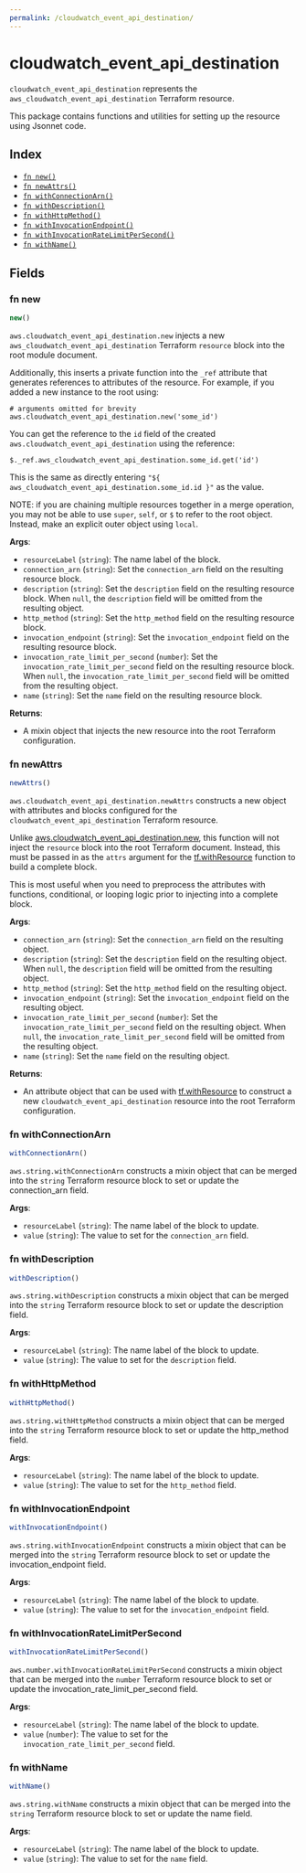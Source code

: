 ```yaml
---
permalink: /cloudwatch_event_api_destination/
---
```


# cloudwatch_event_api_destination

`cloudwatch_event_api_destination` represents the `aws_cloudwatch_event_api_destination` Terraform resource.



This package contains functions and utilities for setting up the resource using Jsonnet code.


## Index

* [`fn new()`](#fn-new)
* [`fn newAttrs()`](#fn-newattrs)
* [`fn withConnectionArn()`](#fn-withconnectionarn)
* [`fn withDescription()`](#fn-withdescription)
* [`fn withHttpMethod()`](#fn-withhttpmethod)
* [`fn withInvocationEndpoint()`](#fn-withinvocationendpoint)
* [`fn withInvocationRateLimitPerSecond()`](#fn-withinvocationratelimitpersecond)
* [`fn withName()`](#fn-withname)

## Fields

### fn new

```ts
new()
```


`aws.cloudwatch_event_api_destination.new` injects a new `aws_cloudwatch_event_api_destination` Terraform `resource`
block into the root module document.

Additionally, this inserts a private function into the `_ref` attribute that generates references to attributes of the
resource. For example, if you added a new instance to the root using:

    # arguments omitted for brevity
    aws.cloudwatch_event_api_destination.new('some_id')

You can get the reference to the `id` field of the created `aws.cloudwatch_event_api_destination` using the reference:

    $._ref.aws_cloudwatch_event_api_destination.some_id.get('id')

This is the same as directly entering `"${ aws_cloudwatch_event_api_destination.some_id.id }"` as the value.

NOTE: if you are chaining multiple resources together in a merge operation, you may not be able to use `super`, `self`,
or `$` to refer to the root object. Instead, make an explicit outer object using `local`.

**Args**:
  - `resourceLabel` (`string`): The name label of the block.
  - `connection_arn` (`string`): Set the `connection_arn` field on the resulting resource block.
  - `description` (`string`): Set the `description` field on the resulting resource block. When `null`, the `description` field will be omitted from the resulting object.
  - `http_method` (`string`): Set the `http_method` field on the resulting resource block.
  - `invocation_endpoint` (`string`): Set the `invocation_endpoint` field on the resulting resource block.
  - `invocation_rate_limit_per_second` (`number`): Set the `invocation_rate_limit_per_second` field on the resulting resource block. When `null`, the `invocation_rate_limit_per_second` field will be omitted from the resulting object.
  - `name` (`string`): Set the `name` field on the resulting resource block.

**Returns**:
- A mixin object that injects the new resource into the root Terraform configuration.


### fn newAttrs

```ts
newAttrs()
```


`aws.cloudwatch_event_api_destination.newAttrs` constructs a new object with attributes and blocks configured for the `cloudwatch_event_api_destination`
Terraform resource.

Unlike [aws.cloudwatch_event_api_destination.new](#fn-new), this function will not inject the `resource`
block into the root Terraform document. Instead, this must be passed in as the `attrs` argument for the
[tf.withResource](https://github.com/tf-libsonnet/core/tree/main/docs#fn-withresource) function to build a complete block.

This is most useful when you need to preprocess the attributes with functions, conditional, or looping logic prior to
injecting into a complete block.

**Args**:
  - `connection_arn` (`string`): Set the `connection_arn` field on the resulting object.
  - `description` (`string`): Set the `description` field on the resulting object. When `null`, the `description` field will be omitted from the resulting object.
  - `http_method` (`string`): Set the `http_method` field on the resulting object.
  - `invocation_endpoint` (`string`): Set the `invocation_endpoint` field on the resulting object.
  - `invocation_rate_limit_per_second` (`number`): Set the `invocation_rate_limit_per_second` field on the resulting object. When `null`, the `invocation_rate_limit_per_second` field will be omitted from the resulting object.
  - `name` (`string`): Set the `name` field on the resulting object.

**Returns**:
  - An attribute object that can be used with [tf.withResource](https://github.com/tf-libsonnet/core/tree/main/docs#fn-withresource) to construct a new `cloudwatch_event_api_destination` resource into the root Terraform configuration.


### fn withConnectionArn

```ts
withConnectionArn()
```

`aws.string.withConnectionArn` constructs a mixin object that can be merged into the `string`
Terraform resource block to set or update the connection_arn field.



**Args**:
  - `resourceLabel` (`string`): The name label of the block to update.
  - `value` (`string`): The value to set for the `connection_arn` field.


### fn withDescription

```ts
withDescription()
```

`aws.string.withDescription` constructs a mixin object that can be merged into the `string`
Terraform resource block to set or update the description field.



**Args**:
  - `resourceLabel` (`string`): The name label of the block to update.
  - `value` (`string`): The value to set for the `description` field.


### fn withHttpMethod

```ts
withHttpMethod()
```

`aws.string.withHttpMethod` constructs a mixin object that can be merged into the `string`
Terraform resource block to set or update the http_method field.



**Args**:
  - `resourceLabel` (`string`): The name label of the block to update.
  - `value` (`string`): The value to set for the `http_method` field.


### fn withInvocationEndpoint

```ts
withInvocationEndpoint()
```

`aws.string.withInvocationEndpoint` constructs a mixin object that can be merged into the `string`
Terraform resource block to set or update the invocation_endpoint field.



**Args**:
  - `resourceLabel` (`string`): The name label of the block to update.
  - `value` (`string`): The value to set for the `invocation_endpoint` field.


### fn withInvocationRateLimitPerSecond

```ts
withInvocationRateLimitPerSecond()
```

`aws.number.withInvocationRateLimitPerSecond` constructs a mixin object that can be merged into the `number`
Terraform resource block to set or update the invocation_rate_limit_per_second field.



**Args**:
  - `resourceLabel` (`string`): The name label of the block to update.
  - `value` (`number`): The value to set for the `invocation_rate_limit_per_second` field.


### fn withName

```ts
withName()
```

`aws.string.withName` constructs a mixin object that can be merged into the `string`
Terraform resource block to set or update the name field.



**Args**:
  - `resourceLabel` (`string`): The name label of the block to update.
  - `value` (`string`): The value to set for the `name` field.
